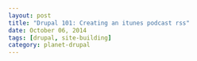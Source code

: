 ```yaml
---
layout: post
title: "Drupal 101: Creating an itunes podcast rss"
date: October 06, 2014
tags: [drupal, site-building]
category: planet-drupal
---
```


